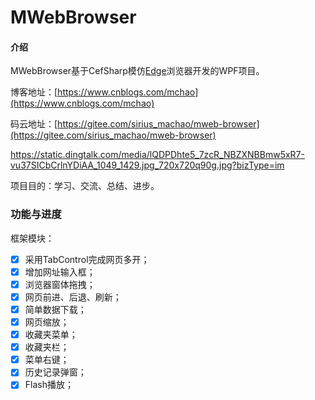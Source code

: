 # MWebBrowser


#### 介绍
MWebBrowser基于CefSharp模仿[Edge](https://microsoft-edge.en.softonic.com/)浏览器开发的WPF项目。

博客地址：[https://www.cnblogs.com/mchao](https://www.cnblogs.com/mchao)

码云地址：[https://gitee.com/sirius_machao/mweb-browser](https://gitee.com/sirius_machao/mweb-browser)

https://static.dingtalk.com/media/lQDPDhte5_7zcR_NBZXNBBmw5xR7-vu37SICbCrlnYDiAA_1049_1429.jpg_720x720q90g.jpg?bizType=im

项目目的：学习、交流、总结、进步。

### 功能与进度

框架模块：  
- [x] 采用TabControl完成网页多开；
- [x] 增加网址输入框；
- [x] 浏览器窗体拖拽；
- [x] 网页前进、后退、刷新；
- [x] 简单数据下载； 
- [x] 网页缩放； 
- [x] 收藏夹菜单；
- [x] 收藏夹栏；
- [x] 菜单右键；
- [x] 历史记录弹窗；
- [x] Flash播放；